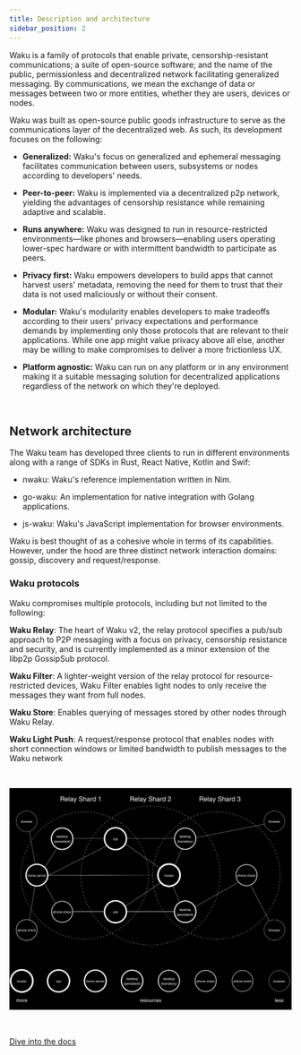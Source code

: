 ```yaml
---
title: Description and architecture
sidebar_position: 2
---
```


Waku is a family of protocols that enable private, censorship-resistant communications; a suite of open-source software; and the name of the public, permissionless and decentralized network facilitating generalized messaging. By communications, we mean the exchange of data or messages between two or more entities, whether they are users, devices or nodes. 

Waku was built as open-source public goods infrastructure to serve as the communications layer of the decentralized web. As such, its development focuses on the following: 

- **Generalized:** Waku's focus on generalized and ephemeral messaging facilitates communication between users, subsystems or nodes according to developers' needs.

- **Peer-to-peer:** Waku is implemented via a decentralized p2p network, yielding the advantages of censorship resistance while remaining adaptive and scalable.

- **Runs anywhere:** Waku was designed to run in resource-restricted environments—like phones and browsers—enabling users operating lower-spec hardware or with intermittent bandwidth to participate as peers.

- **Privacy first:** Waku empowers developers to build apps that cannot harvest users' metadata, removing the need for them to trust that their data is not used maliciously or without their consent.

- **Modular:** Waku's modularity enables developers to make tradeoffs according to their users' privacy expectations and performance demands by implementing only those protocols that are relevant to their applications. While one app might value privacy above all else, another may be willing to make compromises to deliver a more frictionless UX.

- **Platform agnostic:** Waku can run on any platform or in any environment making it a suitable messaging solution for decentralized applications regardless of the network on which they're deployed. 

<br/>

## Network architecture

The Waku team has developed three clients to run in different environments along with a range of SDKs in Rust, React Native, Kotlin and Swif:

- nwaku: Waku's reference implementation written in Nim.

- go-waku: An implementation for native integration with Golang applications.

- js-waku: Waku's JavaScript implementation for browser environments.

Waku is best thought of as a cohesive whole in terms of its capabilities. However, under the hood are three distinct network interaction domains: gossip, discovery and request/response. 

### Waku protocols

Waku compromises multiple protocols, including but not limited to the following:

**Waku Relay**: The heart of Waku v2, the relay protocol specifies a pub/sub approach to P2P messaging with a focus on privacy, censorship resistance and security, and is currently implemented as a minor extension of the libp2p GossipSub protocol. 

**Waku Filter**: A lighter-weight version of the relay protocol for resource-restricted devices, Waku Filter enables light nodes to only receive the messages they want from full nodes. 

**Waku Store**: Enables querying of messages stored by other nodes through Waku Relay.

**Waku Light Push**: A request/response protocol that enables nodes with short connection windows or limited bandwidth to publish messages to the Waku network


<br/>

![architect](/subpages/architect.png)

<br/>

[Dive into the docs](https://docs.waku.org)
